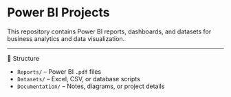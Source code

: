 # Power BI Projects

This repository contains Power BI reports, dashboards, and datasets for business analytics and data visualization.

---

 📂 Structure

- `Reports/` – Power BI `.pdf` files  
- `Datasets/` – Excel, CSV, or database scripts  
- `Documentation/` – Notes, diagrams, or project details  

